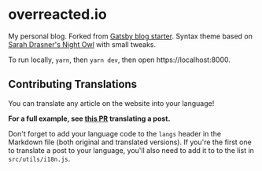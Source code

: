 # overreacted.io

My personal blog. Forked from [Gatsby blog starter](https://github.com/gatsbyjs/gatsby-starter-blog). Syntax theme based on [Sarah Drasner's Night Owl](https://github.com/sdras/night-owl-vscode-theme/) with small tweaks.

To run locally, `yarn`, then `yarn dev`, then open https://localhost:8000.

## Contributing Translations

You can translate any article on the website into your language!

**For a full example, see [this PR](https://github.com/gaearon/overreacted.io/pull/135/files) translating a post.**

Don't forget to add your language code to the `langs` header in the Markdown file (both original and translated versions). If you're the first one to translate a post to your language, you'll also need to add it to to the list in `src/utils/i18n.js`.
